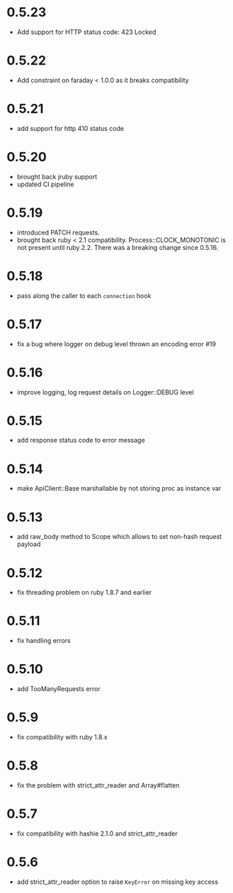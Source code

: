 # 0.5.23

* Add support for HTTP status code: 423 Locked

# 0.5.22

* Add constraint on faraday < 1.0.0 as it breaks compatibility

# 0.5.21

* add support for http 410 status code

# 0.5.20

* brought back jruby support
* updated CI pipeline

# 0.5.19

* introduced PATCH requests.
* brought back ruby < 2.1 compatibility. Process::CLOCK_MONOTONIC is not present until ruby 2.2. There was a breaking change since 0.5.16.

# 0.5.18

* pass along the caller to each `connection` hook

# 0.5.17
 * fix a bug where logger on debug level thrown an encoding error #19

# 0.5.16

 * improve logging, log request details on Logger::DEBUG level

# 0.5.15

 * add response status code to error message

# 0.5.14

 * make ApiClient::Base marshallable by not storing proc as instance var

# 0.5.13

 * add raw_body method to Scope which allows to set non-hash request payload

# 0.5.12

 * fix threading problem on ruby 1.8.7 and earlier

# 0.5.11

 * fix handling errors

# 0.5.10

 * add TooManyRequests error

# 0.5.9

 * fix compatibility with ruby 1.8.x

# 0.5.8

 * fix the problem with strict_attr_reader and Array#flatten

# 0.5.7

 * fix compatibility with hashie 2.1.0 and strict_attr_reader

# 0.5.6

 * add strict_attr_reader option to raise `KeyError` on missing key access
